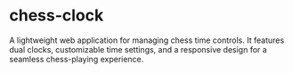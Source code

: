 # chess-clock
A lightweight web application for managing chess time controls. It features dual clocks, customizable time settings, and a responsive design for a seamless chess-playing experience.
